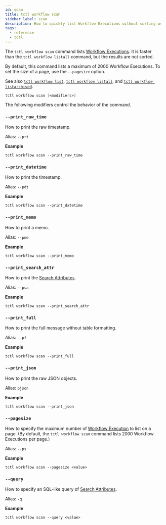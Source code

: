 ```yaml
---
id: scan
title: tctl workflow scan
sidebar_label: scan
description: How to quickly list Workflow Executions without sorting using tctl.
tags:
  - reference
  - tctl
---
```


The `tctl workflow scan` command lists [Workflow Executions](/docs/concepts/what-is-a-workflow-execution).
It is faster than the `tctl workflow listall` command, but the results are not sorted.

By default, this command lists a maximum of 2000 Workflow Executions.
To set the size of a page, use the `--pagesize` option.

See also [`tctl workflow list`](/docs/tctl/workflow/list), [`tctl workflow listall`](/docs/tctl/workflow/listall), and [`tctl workflow listarchived`](/docs/tctl/workflow/listarchived).

`tctl workflow scan [<modifiers>]`

The following modifiers control the behavior of the command.

### `--print_raw_time`

How to print the raw timestamp.

Alias: `--prt`

**Example**

```
tctl workflow scan --print_raw_time
```

### `--print_datetime`

How to print the timestamp.

Alias: `--pdt`

**Example**

```
tctl workflow scan --print_datetime
```

### `--print_memo`

How to print a memo.

Alias: `--pme`

**Example**

```
tctl workflow scan --print_memo
```

### `--print_search_attr`

How to print the [Search Attributes](/docs/concepts/what-is-a-search-attribute).

Alias: `--psa`

**Example**

```
tctl workflow scan --print_search_attr
```

### `--print_full`

How to print the full message without table formatting.

Alias: `--pf`

**Example**

```
tctl workflow scan --print_full
```

### `--print_json`

How to print the raw JSON objects.

Alias: `pjson`

**Example**

```
tctl workflow scan --print_json
```

### `--pagesize`

How to specify the maximum number of [Workflow Execution](/docs/concepts/what-is-a-workflow-execution) to list on a page.
(By default, the `tctl workflow scan` command lists 2000 Workflow Executions per page.)

Alias: `--ps`

**Example**

```
tctl workflow scan --pagesize <value>
```

### `--query`

How to specify an SQL-like query of [Search Attributes](/docs/concepts/what-is-a-search-attribute).

Alias: `-q`

**Example**

```
tctl workflow scan --query <value>
```
